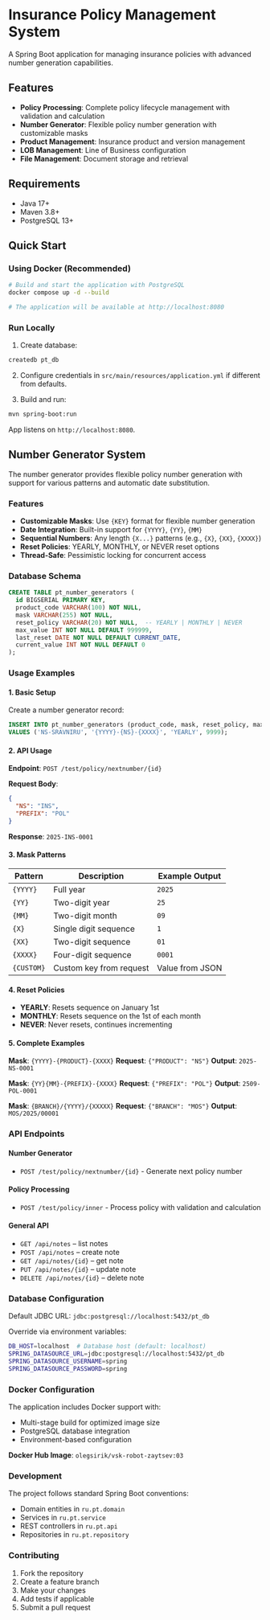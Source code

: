 # Insurance Policy Management System

A Spring Boot application for managing insurance policies with advanced number generation capabilities.

## Features

- **Policy Processing**: Complete policy lifecycle management with validation and calculation
- **Number Generator**: Flexible policy number generation with customizable masks
- **Product Management**: Insurance product and version management
- **LOB Management**: Line of Business configuration
- **File Management**: Document storage and retrieval

## Requirements

- Java 17+
- Maven 3.8+
- PostgreSQL 13+

## Quick Start

### Using Docker (Recommended)

```bash
# Build and start the application with PostgreSQL
docker compose up -d --build

# The application will be available at http://localhost:8080
```

### Run Locally

1. Create database:
```bash
createdb pt_db
```

2. Configure credentials in `src/main/resources/application.yml` if different from defaults.

3. Build and run:
```bash
mvn spring-boot:run
```

App listens on `http://localhost:8080`.

## Number Generator System

The number generator provides flexible policy number generation with support for various patterns and automatic date substitution.

### Features

- **Customizable Masks**: Use `{KEY}` format for flexible number generation
- **Date Integration**: Built-in support for `{YYYY}`, `{YY}`, `{MM}`
- **Sequential Numbers**: Any length `{X...}` patterns (e.g., `{X}`, `{XX}`, `{XXXX}`)
- **Reset Policies**: YEARLY, MONTHLY, or NEVER reset options
- **Thread-Safe**: Pessimistic locking for concurrent access

### Database Schema

```sql
CREATE TABLE pt_number_generators (
  id BIGSERIAL PRIMARY KEY,
  product_code VARCHAR(100) NOT NULL,
  mask VARCHAR(255) NOT NULL,
  reset_policy VARCHAR(20) NOT NULL,  -- YEARLY | MONTHLY | NEVER
  max_value INT NOT NULL DEFAULT 999999,
  last_reset DATE NOT NULL DEFAULT CURRENT_DATE,
  current_value INT NOT NULL DEFAULT 0
);
```

### Usage Examples

#### 1. Basic Setup
Create a number generator record:
```sql
INSERT INTO pt_number_generators (product_code, mask, reset_policy, max_value) 
VALUES ('NS-SRAVNIRU', '{YYYY}-{NS}-{XXXX}', 'YEARLY', 9999);
```

#### 2. API Usage

**Endpoint**: `POST /test/policy/nextnumber/{id}`

**Request Body**:
```json
{
  "NS": "INS",
  "PREFIX": "POL"
}
```

**Response**: `2025-INS-0001`

#### 3. Mask Patterns

| Pattern | Description | Example Output |
|---------|-------------|----------------|
| `{YYYY}` | Full year | `2025` |
| `{YY}` | Two-digit year | `25` |
| `{MM}` | Two-digit month | `09` |
| `{X}` | Single digit sequence | `1` |
| `{XX}` | Two-digit sequence | `01` |
| `{XXXX}` | Four-digit sequence | `0001` |
| `{CUSTOM}` | Custom key from request | Value from JSON |

#### 4. Reset Policies

- **YEARLY**: Resets sequence on January 1st
- **MONTHLY**: Resets sequence on the 1st of each month  
- **NEVER**: Never resets, continues incrementing

#### 5. Complete Examples

**Mask**: `{YYYY}-{PRODUCT}-{XXXX}`
**Request**: `{"PRODUCT": "NS"}`
**Output**: `2025-NS-0001`

**Mask**: `{YY}{MM}-{PREFIX}-{XXXX}`
**Request**: `{"PREFIX": "POL"}`
**Output**: `2509-POL-0001`

**Mask**: `{BRANCH}/{YYYY}/{XXXXX}`
**Request**: `{"BRANCH": "MOS"}`
**Output**: `MOS/2025/00001`

### API Endpoints

#### Number Generator
- `POST /test/policy/nextnumber/{id}` - Generate next policy number

#### Policy Processing
- `POST /test/policy/inner` - Process policy with validation and calculation

#### General API
- `GET /api/notes` – list notes
- `POST /api/notes` – create note
- `GET /api/notes/{id}` – get note
- `PUT /api/notes/{id}` – update note
- `DELETE /api/notes/{id}` – delete note

### Database Configuration

Default JDBC URL: `jdbc:postgresql://localhost:5432/pt_db`

Override via environment variables:
```bash
DB_HOST=localhost  # Database host (default: localhost)
SPRING_DATASOURCE_URL=jdbc:postgresql://localhost:5432/pt_db
SPRING_DATASOURCE_USERNAME=spring
SPRING_DATASOURCE_PASSWORD=spring
```

### Docker Configuration

The application includes Docker support with:
- Multi-stage build for optimized image size
- PostgreSQL database integration
- Environment-based configuration

**Docker Hub Image**: `olegsirik/vsk-robot-zaytsev:03`

### Development

The project follows standard Spring Boot conventions:
- Domain entities in `ru.pt.domain`
- Services in `ru.pt.service`  
- REST controllers in `ru.pt.api`
- Repositories in `ru.pt.repository`

### Contributing

1. Fork the repository
2. Create a feature branch
3. Make your changes
4. Add tests if applicable
5. Submit a pull request
